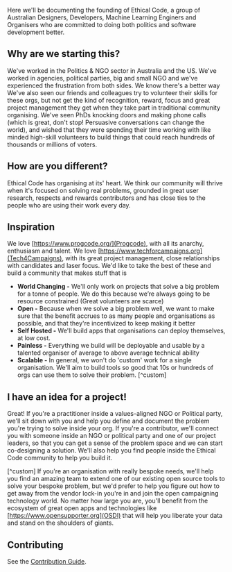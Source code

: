 
Here we'll be documenting the founding of Ethical Code, a group of Australian Designers, Developers, Machine Learning Enginers and Organisers who are committed to doing both politics and software development better.

## Why are we starting this?

We've worked in the Politics & NGO sector in Australia and the US. We've worked in agencies, political parties, big and small NGO and we've experienced the frustration from both sides. We know there's a better way
We've also seen our friends and colleagues try to volunteer their skills for these orgs, but not get the kind of recognition, reward, focus and great project management they get when they take part in traditional community organising. 
We've seen PhDs knocking doors and making phone calls (which is great, don't stop! Persuasive conversations can change the world), and wished that they were spending their time working with like minded high-skill volunteers to build things that could reach hundreds of thousands or millions of voters.

## How are you different?

Ethical Code has organising at its' heart. We think our community will thrive when it's focused on solving real problems, grounded in great user research, respects and rewards contributors and has close ties to the people who are using their work every day.

## Inspiration
We love [https://www.progcode.org/](Progcode), with all its anarchy, enthusiasm and talent. We love [https://www.techforcampaigns.org](Tech4Campaigns), with its great project management, close relationships with candidates and laser focus.
We'd like to take the best of these and build a community that makes stuff that is
* **World Changing -** We'll only work on projects that solve a big problem for a tonne of people. We do this because we’re always going to be resource constrained (Great volunteers are scarce)
* **Open -** Because when we solve a big problem well, we want to make sure that the benefit accrues to as many people and organisations as possible, and that they're incentivized to keep making it better
* **Self Hosted -** We'll build apps that organisations can deploy themselves, at low cost.
* **Painless -** Everything we build will be deployable and usable by a talented organiser of average to above average technical ability
* **Scalable -** In general, we won't do 'custom' work for a single organisation. We'll aim to build tools so good that 10s or hundreds of orgs can use them to solve their problem. [^custom]

## I have an idea for a project!
Great! If you're a practitioner inside a values-aligned NGO or Political party, we'll sit down with you and help you define and document the problem you're trying to solve inside your org. If you're a contributor, we'll connect you with someone inside an NGO or political party and one of our project leaders, so that you can get a sense of the problem space and we can start co-designing a solution. We'll also help you find people inside the Ethical Code community to help you build it.



[^custom] If you're an organisation with really bespoke needs, we'll help you find an amazing team to extend one of our existing open source tools to solve your bespoke problem, but we'd prefer to help you figure out how to get away from the vendor lock-in you're in and join the open campaigning technology world. No matter how large you are, you'll benefit from the ecosystem of great open apps and technologies like [https://www.opensupporter.org](OSDI) that will help you liberate your data and stand on the shoulders of giants.

## Contributing

See the [Contribution Guide](./CONTRIBUTING.md).

